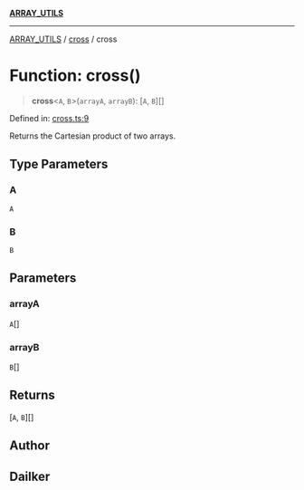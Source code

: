 [**ARRAY_UTILS**](../../README.md)

***

[ARRAY_UTILS](../../README.md) / [cross](../README.md) / cross

# Function: cross()

> **cross**\<`A`, `B`\>(`arrayA`, `arrayB`): \[`A`, `B`\][]

Defined in: [cross.ts:9](https://github.com/dailker/everyutil/blob/b267f20aec6acc544994839192032069b76d5a4b/src/array/cross.ts#L9)

Returns the Cartesian product of two arrays.

## Type Parameters

### A

`A`

### B

`B`

## Parameters

### arrayA

`A`[]

### arrayB

`B`[]

## Returns

\[`A`, `B`\][]

## Author

## Dailker
